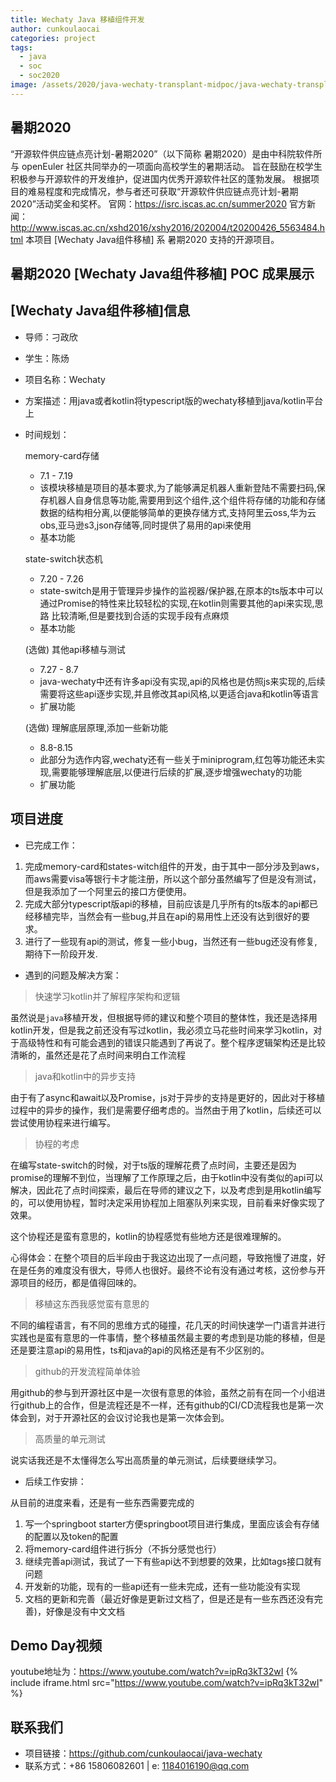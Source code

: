 ```yaml
---
title: Wechaty Java 移植组件开发
author: cunkoulaocai
categories: project
tags:
  - java
  - soc
  - soc2020
image: /assets/2020/java-wechaty-transplant-midpoc/java-wechaty-transplant-midpoc.jpg
---
```


## 暑期2020

“开源软件供应链点亮计划-暑期2020”（以下简称 暑期2020）是由中科院软件所与 openEuler 社区共同举办的一项面向高校学生的暑期活动。
旨在鼓励在校学生积极参与开源软件的开发维护，促进国内优秀开源软件社区的蓬勃发展。
根据项目的难易程度和完成情况，参与者还可获取“开源软件供应链点亮计划-暑期2020”活动奖金和奖杯。
官网：<https://isrc.iscas.ac.cn/summer2020> 官方新闻：<http://www.iscas.ac.cn/xshd2016/xshy2016/202004/t20200426_5563484.html>
本项目 [Wechaty Java组件移植] 系 暑期2020 支持的开源项目。

## 暑期2020 [Wechaty Java组件移植] POC 成果展示

## [Wechaty Java组件移植]信息

- 导师：刁政欣

- 学生：陈炀

- 项目名称：Wechaty

- 方案描述：用java或者kotlin将typescript版的wechaty移植到java/kotlin平台上

- 时间规划：

  memory-card存储

  - 7.1 - 7.19
  - 该模块移植是项目的基本要求,为了能够满足机器人重新登陆不需要扫码,保存机器人自身信息等功能,需要用到这个组件,这个组件将存储的功能和存储数据的结构相分离,以便能够简单的更换存储方式,支持阿里云oss,华为云obs,亚马逊s3,json存储等,同时提供了易用的api来使用
  - 基本功能

  state-switch状态机

  - 7.20 - 7.26
  - state-switch是用于管理异步操作的监视器/保护器,在原本的ts版本中可以通过Promise的特性来比较轻松的实现,在kotlin则需要其他的api来实现,思路 比较清晰,但是要找到合适的实现手段有点麻烦
  - 基本功能

  (选做) 其他api移植与测试

  - 7.27 - 8.7
  - java-wechaty中还有许多api没有实现,api的风格也是仿照js来实现的,后续需要将这些api逐步实现,并且修改其api风格,以更适合java和kotlin等语言
  - 扩展功能

  (选做) 理解底层原理,添加一些新功能

  - 8.8-8.15
  - 此部分为选作内容,wechaty还有一些关于miniprogram,红包等功能还未实现,需要能够理解底层,以便进行后续的扩展,逐步增强wechaty的功能
  - 扩展功能

## 项目进度

- 已完成工作：

1. 完成memory-card和states-witch组件的开发，由于其中一部分涉及到aws，而aws需要visa等银行卡才能注册，所以这个部分虽然编写了但是没有测试，但是我添加了一个阿里云的接口方便使用。
2. 完成大部分typescript版api的移植，目前应该是几乎所有的ts版本的api都已经移植完毕，当然会有一些bug,并且在api的易用性上还没有达到很好的要求。
3. 进行了一些现有api的测试，修复一些小bug，当然还有一些bug还没有修复,期待下一阶段开发.

- 遇到的问题及解决方案：

> 快速学习kotlin并了解程序架构和逻辑

虽然说是`java`移植开发，但根据导师的建议和整个项目的整体性，我还是选择用kotlin开发，但是我之前还没有写过kotlin，我必须立马花些时间来学习kotlin，对于高级特性和有可能会遇到的错误只能遇到了再说了。整个程序逻辑架构还是比较清晰的，虽然还是花了点时间来明白工作流程

> java和kotlin中的异步支持

由于有了async和await以及Promise，js对于异步的支持是更好的，因此对于移植过程中的异步的操作，我们是需要仔细考虑的。当然由于用了kotlin，后续还可以尝试使用协程来进行编写。

> 协程的考虑

在编写state-switch的时候，对于ts版的理解花费了点时间，主要还是因为promise的理解不到位，当理解了工作原理之后，由于kotlin中没有类似的api可以解决，因此花了点时间探索，最后在导师的建议之下，以及考虑到是用kotlin编写的，可以使用协程，暂时决定采用协程加上阻塞队列来实现，目前看来好像实现了效果。

这个协程还是蛮有意思的，kotlin的协程感觉有些地方还是很难理解的。

心得体会：在整个项目的后半段由于我这边出现了一点问题，导致拖慢了进度，好在是任务的难度没有很大，导师人也很好。最终不论有没有通过考核，这份参与开源项目的经历，都是值得回味的。

> 移植这东西我感觉蛮有意思的

不同的编程语言，有不同的思维方式的碰撞，花几天的时间快速学一门语言并进行实践也是蛮有意思的一件事情，整个移植虽然最主要的考虑到是功能的移植，但是还是要注意api的易用性，ts和java的api的风格还是有不少区别的。

> github的开发流程简单体验

用github的参与到开源社区中是一次很有意思的体验，虽然之前有在同一个小组进行github上的合作，但是流程还是不一样，还有github的CI/CD流程我也是第一次体会到，对于开源社区的会议讨论我也是第一次体会到。

> 高质量的单元测试

说实话我还是不太懂得怎么写出高质量的单元测试，后续要继续学习。

- 后续工作安排：

从目前的进度来看，还是有一些东西需要完成的

1. 写一个springboot starter方便springboot项目进行集成，里面应该会有存储的配置以及token的配置
2. 将memory-card组件进行拆分（不拆分感觉也行）
3. 继续完善api测试，我试了一下有些api达不到想要的效果，比如tags接口就有问题
4. 开发新的功能，现有的一些api还有一些未完成，还有一些功能没有实现
5. 文档的更新和完善（最近好像是更新过文档了，但是还是有一些东西还没有完善)，好像是没有中文文档

## Demo Day视频

youtube地址为：<https://www.youtube.com/watch?v=ipRq3kT32wI>
{% include iframe.html src="https://www.youtube.com/watch?v=ipRq3kT32wI" %}

## 联系我们

- 项目链接：<https://github.com/cunkoulaocai/java-wechaty>
- 联系方式：+86 15806082601 | e: <1184016190@qq.com>
